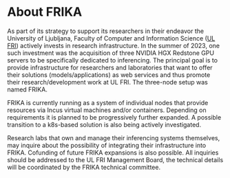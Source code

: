 # About FRIKA

As part of its strategy to support its researchers in their endeavor the University of Ljubljana, Faculty of Computer and Information Science ([UL FRI](https://www.fri.uni-lj.si)) actively invests in research infrastructure. In the summer of 2023, one such investment was the acquisition of three NVIDIA HGX Redstone GPU servers to be specifically dedicated to inferencing. The principal goal is to provide infrastructure for researchers and laboratories that want to offer their solutions (models/applications) as web services and thus promote their research/development work at UL FRI. The three-node setup was named FRIKA.

FRIKA is currently running as a system of individual nodes that provide resources via Incus virtual machines and/or containers. Depending on requirements it is planned to be progressively further expanded. A possible transition to a k8s-based solution is also being actively investigated.

Research labs that own and manage their inferencing systems themselves, may inquire about the possibility of integrating their infrastructure into FRIKA. Cofunding of future FRIKA expansions is also possible. All inquiries should be addressed to the UL FRI Management Board, the technical details will be coordinated by the FRIKA technical committee.
